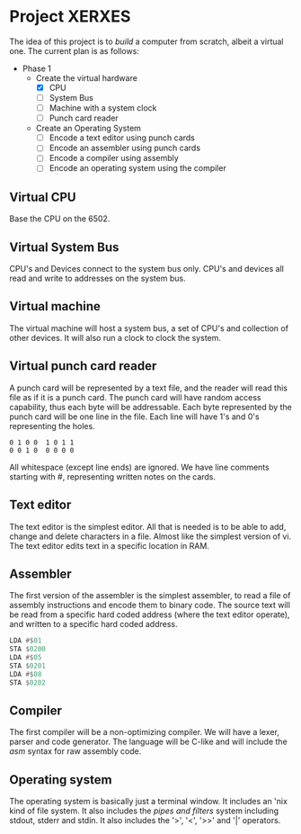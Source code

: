 # Project XERXES
The idea of this project is to <i>build</i> a computer from scratch, albeit a virtual one. The current plan is as follows:
* Phase 1
  * Create the virtual hardware
    * [x] CPU
    * [ ] System Bus
    * [ ] Machine with a system clock
    * [ ] Punch card reader
  * Create an Operating System
    * [ ] Encode a text editor using punch cards
    * [ ] Encode an assembler using punch cards
    * [ ] Encode a compiler using assembly
    * [ ] Encode an operating system using the compiler

## Virtual CPU
Base the CPU on the 6502.

## Virtual System Bus
CPU's and Devices connect to the system bus only. CPU's and devices all read and write to addresses on the system bus.

## Virtual machine
The virtual machine will host a system bus, a set of CPU's and collection of other devices. It will also run a clock to clock the system.

## Virtual punch card reader
A punch card will be represented by a text file, and the reader will read this file as if it is a punch card. The punch card will have random access capability, thus each byte will be addressable. Each byte represented by the punch card will be one line in the file. Each line will have 1's and 0's representing the holes.
````
0 1 0 0  1 0 1 1
0 0 1 0  0 0 0 0
````
All whitespace (except line ends) are ignored. We have line comments starting with #, representing written notes on the cards.

## Text editor
The text editor is the simplest editor. All that is needed is to be able to add, change and delete characters in a file. Almost like the simplest version of vi. The text editor edits text in a specific location in RAM.

## Assembler
The first version of the assembler is the simplest assembler, to read a file of assembly instructions and encode them to binary code. The source text will be read from a specific hard coded address (where the text editor operate), and written to a specific hard coded address.
````asm
LDA #$01
STA $0200
LDA #$05
STA $0201
LDA #$08
STA $0202
````

## Compiler
The first compiler will be a non-optimizing compiler. We will have a lexer, parser and code generator. The language will be C-like and will include the <i>asm</i> syntax for raw assembly code.

## Operating system
The operating system is basically just a terminal window. It includes an 'nix kind of file system. It also includes the <i>pipes and filters</i> system including stdout, stderr and stdin. It also includes the '>', '<', '>>' and '|' operators.
